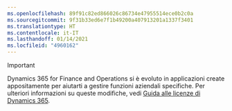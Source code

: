 ```yaml
---
ms.openlocfilehash: 89f91c82ed866026c86734e47955514ece0b2c0a
ms.sourcegitcommit: 9f31b33ed6e7f1b49200a407913201a1337f3401
ms.translationtype: HT
ms.contentlocale: it-IT
ms.lasthandoff: 01/14/2021
ms.locfileid: "4960162"
---
```

> [!IMPORTANT]
> Dynamics 365 for Finance and Operations si è evoluto in applicazioni create appositamente per aiutarti a gestire funzioni aziendali specifiche. Per ulteriori informazioni su queste modifiche, vedi [Guida alle licenze di Dynamics 365](https://go.microsoft.com/fwlink/p/?LinkId=866544).
 

